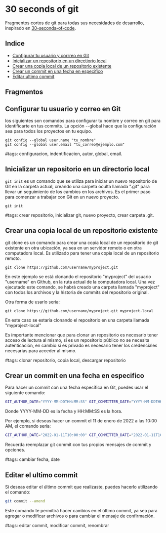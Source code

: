 # 30 seconds of git

Fragmentos cortos de git para todas sus necesidades de desarrollo, inspirado en [30-seconds-of-code](https://github.com/30-seconds/30-seconds-of-git).
## Indice

- [Configurar tu usuario y corrreo en Git][git config]
- [Inicializar un repositorio en un directiorio local][git init]
- [Crear una copia local de un repositorio existente][git clone]
- [Crear un commit en una fecha en especifico][git date]
- [Editar ultimo commit][git commit amend]

## Fragmentos

## Configurar tu usuario y correo en Git

los siguientes son comandos para configurar tu nombre y correo en git para identificarte en tus commits. La opción --global hace que la configuración sea para todos los proyectos en tu equipo.

```shell
git config --global user.name "tu_nombre"
git config --global user.email "tu_correo@ejemplo.com"
```

#tags: configuracion, indentificacion, autor, global, email.

## Inicializar un repositorio en un directorio local

`git init` es un comando que se utiliza para iniciar un nuevo repositorio de Git en la carpeta actual, creando una carpeta oculta llamada ".git" para llevar un seguimiento de los cambios en los archivos. Es el primer paso para comenzar a trabajar con Git en un nuevo proyecto.

```shell
git init
```

#tags: crear repositorio, inicializar git, nuevo proyecto, crear carpeta .git.

## Crear una copia local de un repositorio existente

git clone es un comando para crear una copia local de un repositorio de git existente en otra ubicación, ya sea en un servidor remoto o en otra computadora local. Es utilizado para tener una copia local de un repositorio remoto.

```shell
git clone https://github.com/username/myproject.git
```

En este ejemplo se está clonando el repositorio "myproject" del usuario "username" en Github, en la ruta actual de la computadora local. Una vez ejecutado este comando, se habrá creado una carpeta llamada "myproject" con todos los archivos y la historia de commits del repositorio original.

Otra forma de usarlo seria:

```shell
git clone https://github.com/username/myproject.git myproject-local
```

En este caso se estaría clonando el repositorio en una carpeta llamada "myproject-local"

Es importante mencionar que para clonar un repositorio es necesario tener acceso de lectura al mismo, si es un repositorio público no se necesita autenticación, en cambio si es privado es necesario tener los credenciales necesarias para acceder al mismo.

#tags: clonar repositorio, copia local, descargar repositorio

## Crear un commit en una fecha en especifico

Para hacer un commit con una fecha específica en Git, puedes usar el siguiente comando:

```bash
GIT_AUTHOR_DATE="YYYY-MM-DDTHH:MM:SS" GIT_COMMITTER_DATE="YYYY-MM-DDTHH:MM:SS" git commit -m "mensaje"
```
Donde YYYY-MM-DD es la fecha y HH:MM:SS es la hora. 

Por ejemplo, si deseas hacer un commit el 11 de enero de 2022 a las 10:00 AM, el comando sería:

```bash
GIT_AUTHOR_DATE="2022-01-11T10:00:00" GIT_COMMITTER_DATE="2022-01-11T10:00:00" git commit -m "mensaje"
```

Recuerda reemplazar git commit con tus propios mensajes de commit y opciones.

#tags: cambiar fecha, date

## Editar el ultimo commit

Si deseas editar el último commit que realizaste, puedes hacerlo utilizando el comando:
```bash
git commit --amend
```

Este comando te permitirá hacer cambios en el último commit, ya sea para agregar o modificar archivos o para cambiar el mensaje de confirmación.

#tags: editar commit, modificar commit, renombrar


<!-- 

### git add [archivo]



### git add .



### git commit -m "mensaje del commit"



### git status



### git log



### git diff



### git show [hash del commit]



### git branch



### git branch [nombre de la rama]



### git checkout [nombre de la rama]



### git merge [nombre de la rama]



### git pull



### git push



### git remote



### git remote -v



### git remote add [nombre del remoto] [url del repositorio]



### git fetch [nombre del remoto]



### git remote rename [nombre actual del remoto] [nuevo nombre del remoto]



### git remote remove [nombre del remoto]



### git tag



### git tag -a [nombre de la etiqueta] -m "mensaje de la etiqueta"



### git tag -d [nombre de la etiqueta]



### git push [nombre del remoto] [nombre de la rama]



### git push --tags



### git push [nombre del remoto] :[nombre de la rama]



### git stash



### git stash list



### git stash apply [número del stash]



### git stash drop [número del stash]



### git stash pop [número del stash]



### git stash branch [nombre de la rama] [número del stash]



### git config --global alias.[alias del comando] [comando]



### git config --global color.ui auto



### git config --global core.editor [nombre del editor de texto]



### git config --global merge.tool [nombre de la herramienta de merge]



### git config --global push.default [simple/matching/current]



### git config --global core.autocrlf [true/input/false]



### git config --global core.filemode [true/false]



### git config --global core.whitespace [trailing-space/space-before-tab/indent-with-non-tab/


cr-at-eol]
### git config --global core.excludesfile [ruta del archivo de exclusiones]



### git config --global core.attributesfile [ruta del archivo de atributos]



### git config --global core.sparsecheckout [true/false]



### git config --global core.preloadindex [true/false]



### git config --global core.fscache [true/false]



### git config --global gc.auto [número]



### git config --global gc.autopacklimit [número] -->


[git config]: #configurar-tu-usuario-y-correo-en-git
[git init]: #inicializar-un-repositorio-en-un-directorio-local
[git clone]: #crear-una-copia-local-de-un-repositorio-existente
[git date]: #crear-un-commit-en-una-fecha-en-especifico
[git commit amend]: #editar-el-ultimo-commit
